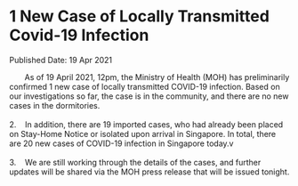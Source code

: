 <html>
    <meta http-equiv="Content-Type" content="text/html; charset=utf-8"/>
    <meta charset="utf-8"/>
    <title>1 New Case of Locally Transmitted Covid-19 Infection</title>
    <body><h1>1 New Case of Locally Transmitted Covid-19 Infection</h1>
    <p>Published Date: 19 Apr 2021</p> <p>&nbsp; &nbsp; &nbsp; &nbsp;As of 19 April 2021, 12pm, the Ministry of Health (MOH) has preliminarily confirmed 1 new case of locally transmitted COVID-19 infection. Based on our investigations so far, the case is in the community, and there are no new cases in the dormitories. <br><br>2.&nbsp; &nbsp; In addition, there are 19 imported cases, who had already been placed on Stay-Home Notice or isolated upon arrival in Singapore. In total, there are 20 new cases of COVID-19 infection in Singapore today.v<br><br>3.&nbsp; &nbsp; We are still working through the details of the cases, and further updates will be shared via the MOH press release that will be issued tonight.</p> <p>&nbsp;</p></body>
</html>